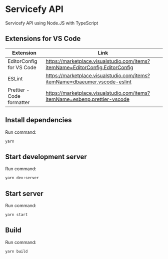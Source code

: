 # Servicefy API

Servicefy API using Node.JS with TypeScript

## Extensions for VS Code

| Extension                 | Link                                                                            |
| ------------------------- | ------------------------------------------------------------------------------- |
| EditorConfig for VS Code  | <https://marketplace.visualstudio.com/items?itemName=EditorConfig.EditorConfig> |
| ESLint                    | <https://marketplace.visualstudio.com/items?itemName=dbaeumer.vscode-eslint>    |
| Prettier - Code formatter | <https://marketplace.visualstudio.com/items?itemName=esbenp.prettier-vscode>    |

## Install dependencies

Run command:

```sh
yarn
```

## Start development server

Run command:

```sh
yarn dev:server
```

## Start server

Run command:

```sh
yarn start
```

## Build

Run command:

```sh
yarn build
```
